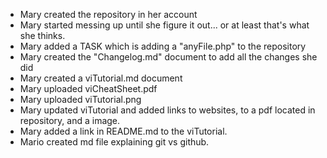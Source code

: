 - Mary created the repository in her account
- Mary started messing up until she figure it out... or at least that's what she thinks.
- Mary added a TASK which is adding a "anyFile.php" to the repository
- Mary created the "Changelog.md" document to add all the changes she did
- Mary created a viTutorial.md document
- Mary uploaded viCheatSheet.pdf 
- Mary uploaded viTutorial.png 
- Mary updated viTutorial and added links to websites, to a pdf located in repository, and a image.
- Mary added a link in README.md to the viTutorial.
- Mario created md file explaining git vs github.

